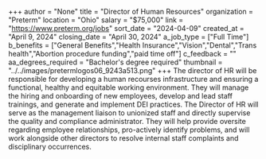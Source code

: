 +++
author = "None"
title = "Director of Human Resources"
organization = "Preterm"
location = "Ohio"
salary = "$75,000"
link = "https://www.preterm.org/jobs"
sort_date = "2024-04-09"
created_at = "April 9, 2024"
closing_date = "April 30, 2024"
a_job_type = ["Full Time"]
b_benefits = ["General Benefits","Health Insurance","Vision","Dental","Trans health","Abortion procedure funding","paid time off"]
c_feedback = ""
aa_degrees_required = "Bachelor's degree required"
thumbnail = "../../images/pretermlogos06_9243a513.png"
+++
The director of HR will be responsible for developing a human recourses infrastructure and ensuring a functional, healthy and equitable working environment. They will manage the hiring and onboarding of new employees, develop and lead staff trainings, and generate and implement DEI practices. The Director of HR will serve as the management liaison to unionized staff and directly supervise the quality and compliance administrator. They will help provide oversite regarding employee relationships, pro-actively identify problems, and will work alongside other directors to resolve internal staff complaints and disciplinary occurrences. 
